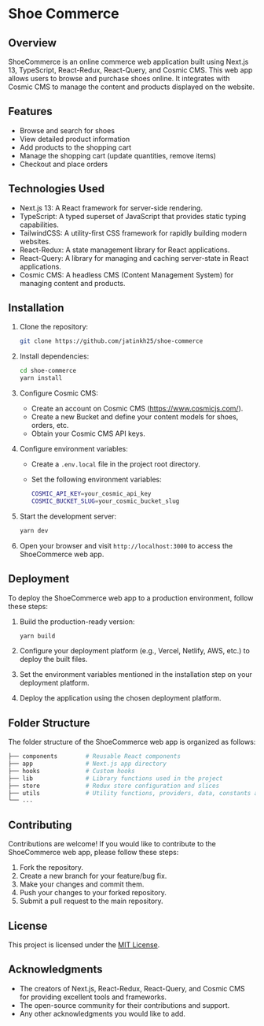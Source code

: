 # Shoe Commerce

## Overview

ShoeCommerce is an online commerce web application built using Next.js 13, TypeScript, React-Redux, React-Query, and Cosmic CMS. This web app allows users to browse and purchase shoes online. It integrates with Cosmic CMS to manage the content and products displayed on the website.

## Features

- Browse and search for shoes
- View detailed product information
- Add products to the shopping cart
- Manage the shopping cart (update quantities, remove items)
- Checkout and place orders

## Technologies Used

- Next.js 13: A React framework for server-side rendering.
- TypeScript: A typed superset of JavaScript that provides static typing capabilities.
- TailwindCSS: A utility-first CSS framework for rapidly building modern websites.
- React-Redux: A state management library for React applications.
- React-Query: A library for managing and caching server-state in React applications.
- Cosmic CMS: A headless CMS (Content Management System) for managing content and products.

## Installation

1. Clone the repository:

   ```bash
   git clone https://github.com/jatinkh25/shoe-commerce
   ```

2. Install dependencies:

   ```bash
   cd shoe-commerce
   yarn install
   ```

3. Configure Cosmic CMS:

   - Create an account on Cosmic CMS (<https://www.cosmicjs.com/>).
   - Create a new Bucket and define your content models for shoes, orders, etc.
   - Obtain your Cosmic CMS API keys.

4. Configure environment variables:

   - Create a `.env.local` file in the project root directory.
   - Set the following environment variables:

     ```bash
     COSMIC_API_KEY=your_cosmic_api_key
     COSMIC_BUCKET_SLUG=your_cosmic_bucket_slug
     ```

5. Start the development server:

   ```bash
   yarn dev
   ```

6. Open your browser and visit `http://localhost:3000` to access the ShoeCommerce web app.

## Deployment

To deploy the ShoeCommerce web app to a production environment, follow these steps:

1. Build the production-ready version:

   ```bash
   yarn build
   ```

2. Configure your deployment platform (e.g., Vercel, Netlify, AWS, etc.) to deploy the built files.

3. Set the environment variables mentioned in the installation step on your deployment platform.

4. Deploy the application using the chosen deployment platform.

## Folder Structure

The folder structure of the ShoeCommerce web app is organized as follows:

```bash
├── components        # Reusable React components
├── app               # Next.js app directory
├── hooks             # Custom hooks
├── lib               # Library functions used in the project
├── store             # Redux store configuration and slices
├── utils             # Utility functions, providers, data, constants and types
└── ...
```

## Contributing

Contributions are welcome! If you would like to contribute to the ShoeCommerce web app, please follow these steps:

1. Fork the repository.
2. Create a new branch for your feature/bug fix.
3. Make your changes and commit them.
4. Push your changes to your forked repository.
5. Submit a pull request to the main repository.

## License

This project is licensed under the [MIT License](LICENSE).

## Acknowledgments

- The creators of Next.js, React-Redux, React-Query, and Cosmic CMS for providing excellent tools and frameworks.
- The open-source community for their contributions and support.
- Any other acknowledgments you would like to add.
